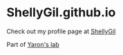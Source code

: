 # ShellyGil.github.io

Check out my profile page at [ShellyGil](https://github.com/ShellyGil)

Part of [Yaron's lab](https://www.yaron-lab.com/)

#
